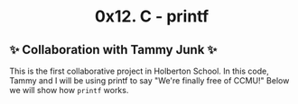 <h1 align="center"> 0x12. C - printf </h1>

## :sparkles: Collaboration with Tammy Junk :sparkles:


This is the first collaborative project in Holberton School. In this code, Tammy and I will be using printf to say "We're finally free of CCMU!"  Below we will show how ``` printf ``` works.
